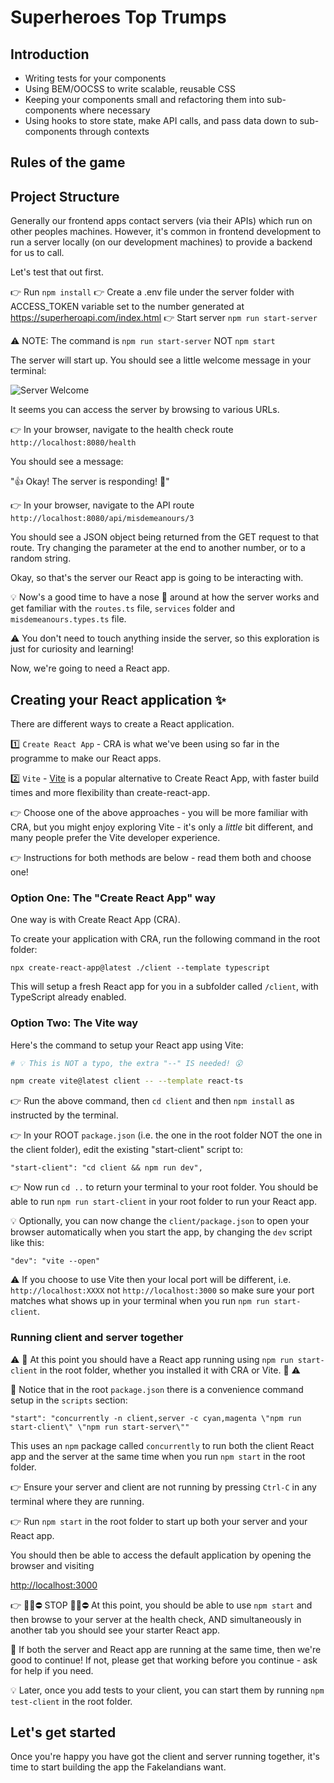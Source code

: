 # Superheroes Top Trumps

## Introduction 


-   Writing tests for your components
-   Using BEM/OOCSS to write scalable, reusable CSS
-   Keeping your components small and refactoring them into sub-components where necessary
-   Using hooks to store state, make API calls, and pass data down to sub-components through contexts

## Rules of the game


## Project Structure

Generally our frontend apps contact servers (via their APIs) which run on other peoples machines. However, it's common in frontend development to run a server locally (on our development machines) to provide a backend for us to call.

Let's test that out first.

👉 Run `npm install`
👉 Create a .env file under the server folder with  ACCESS_TOKEN variable set to the number generated at https://superheroapi.com/index.html 
👉 Start server `npm run start-server`

⚠️ NOTE: The command is `npm run start-server` NOT `npm start`

The server will start up. You should see a little welcome message in your terminal:

![Server Welcome](./docs/images/server_welcome.jpg 'Server welcome message')

It seems you can access the server by browsing to various URLs.

👉 In your browser, navigate to the health check route `http://localhost:8080/health`

You should see a message:

"👍 Okay! The server is responding! 🙌"

👉 In your browser, navigate to the API route `http://localhost:8080/api/misdemeanours/3`

You should see a JSON object being returned from the GET request to that route. Try changing the parameter at the end to another number, or to a random string.

Okay, so that's the server our React app is going to be interacting with.

💡 Now's a good time to have a nose 🐽 around at how the server works and get familiar with the `routes.ts` file, `services` folder and `misdemeanours.types.ts` file.

⚠️ You don't need to touch anything inside the server, so this exploration is just for curiosity and learning!

Now, we're going to need a React app.

## Creating your React application ✨

There are different ways to create a React application.

1️⃣ `Create React App` - CRA is what we've been using so far in the programme to make our React apps.

2️⃣ `Vite` - [Vite](https://vitejs.dev/guide/) is a popular alternative to Create React App, with faster build times and more flexibility than create-react-app.

👉 Choose one of the above approaches - you will be more familiar with CRA, but you might enjoy exploring Vite - it's only a _little_ bit different, and many people prefer the Vite developer experience.

👉 Instructions for both methods are below - read them both and choose one!

### Option One: The "Create React App" way

One way is with Create React App (CRA).

To create your application with CRA, run the following command in the root folder:

```
npx create-react-app@latest ./client --template typescript
```

This will setup a fresh React app for you in a subfolder called `/client`, with TypeScript already enabled.

### Option Two: The Vite way

Here's the command to setup your React app using Vite:

```bash
# 💡 This is NOT a typo, the extra "--" IS needed! 😮

npm create vite@latest client -- --template react-ts
```

👉 Run the above command, then `cd client` and then `npm install` as instructed by the terminal.

👉 In your ROOT `package.json` (i.e. the one in the root folder NOT the one in the client folder), edit the existing "start-client" script to:

`"start-client": "cd client && npm run dev",`

👉 Now run `cd ..` to return your terminal to your root folder. You should be able to run `npm run start-client` in your root folder to run your React app.

💡 Optionally, you can now change the `client/package.json` to open your browser automatically when you start the app, by changing the `dev` script like this:

`"dev": "vite --open"`

⚠️ If you choose to use Vite then your local port will be different, i.e. `http://localhost:XXXX` not `http://localhost:3000` so make sure your port matches what shows up in your terminal when you run `npm run start-client`.

### Running client and server together

⚠️ 🛑 At this point you should have a React app running using `npm run start-client` in the root folder, whether you installed it with CRA or Vite. 🛑 ⚠️

👀 Notice that in the root `package.json` there is a convenience command setup in the `scripts` section:

`"start": "concurrently -n client,server -c cyan,magenta \"npm run start-client\" \"npm run start-server\""`

This uses an `npm` package called `concurrently` to run both the client React app and the server at the same time when you run `npm start` in the root folder.

👉 Ensure your server and client are not running by pressing `Ctrl-C` in any terminal where they are running.

👉 Run `npm start` in the root folder to start up both your server and your React app.

You should then be able to access the default application by opening the browser and visiting

[http://localhost:3000](http://localhost:3000)

👉 🤚🛑⛔ STOP 🤚🛑⛔ At this point, you should be able to use `npm start` and then browse to your server at the health check, AND simultaneously in another tab you should see your starter React app.

🙌 If both the server and React app are running at the same time, then we're good to continue! If not, please get that working before you continue - ask for help if you need.

💡 Later, once you add tests to your client, you can start them by running `npm test-client` in the root folder.

## Let's get started

Once you're happy you have got the client and server running together, it's time to start building the app the Fakelandians want.

